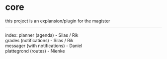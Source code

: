 # core

this project is an explansion/plugin for the magister 

----------------------------

index:
  planner       (agenda)                - Silas / Rik	
  grades        (notifications)         - Silas / Rik	
  messager      (with notifications)    - Daniel			
  plattegrond   (routes)                - Nienke			
